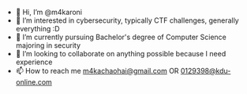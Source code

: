 - 👋 Hi, I’m @m4karoni
- 👀 I’m interested in cybersecurity, typically CTF challenges, generally everything :D
- 🌱 I’m currently pursuing Bachelor's degree of Computer Science majoring in security
- 💞️ I’m looking to collaborate on anything possible because I need experience
- 📫 How to reach me m4kachaohai@gmail.com OR 0129398@kdu-online.com

<!---
m4karoni/m4karoni is a ✨ special ✨ repository because its `README.md` (this file) appears on your GitHub profile.
You can click the Preview link to take a look at your changes.
--->
